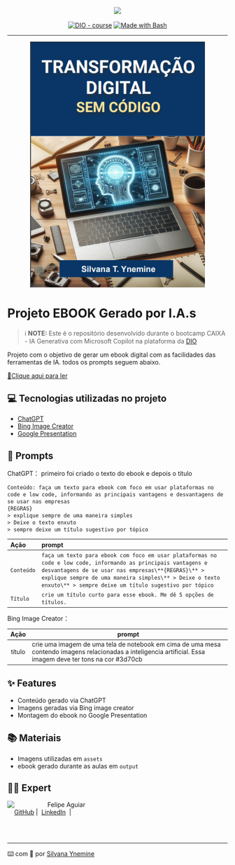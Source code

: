 <p align="center">
    <img width="100" src=".github/assets/banner.png">
</p>


<p align="center">
<a href="https://dio.me/"><img src="https://img.shields.io/badge/DIO-Course-28DA77?logo=youtube" alt="DIO - course"></a>
<a href="https://www.gnu.org/software/bash/" title="Go to Bash homepage"><img src="https://img.shields.io/badge/Prompt-Project-blue?logo=gnu-bash&amp;logoColor=white" alt="Made with Bash"></a></p>

-------


<p align="center">
<img 
    src="./assets/image.png"
    width="400"  
/>
</p>

# Projeto EBOOK Gerado por I.A.s


 > ℹ️ **NOTE:** Este é o repositório desenvolvido durante o bootcamp CAIXA - IA Generativa com Microsoft Copilot na plataforma da [DIO](https://dio.me)

Projeto com o objetivo de gerar um ebook digital com as facilidades das ferramentas de IA. todos os prompts
seguem abaixo.

<a href="https://github.com/silvanat/prompts-recipe-to-create-a-ebook/blob/main/output/ebook%20-%20css%20jedi%20output.pdf" title="View PDF now"> 📕Clique aqui para ler</a>

## 💻 Tecnologias utilizadas no projeto

- [ChatGPT](https://chat.openai.com/) 
- [Bing Image Creator](https://www.bing.com/)
- [Google Presentation](https://docs.google.com/presentation/)

## 🧠 Prompts


ChatGPT：
primeiro foi criado o texto do ebook e depois o título
```
Conteúdo: faça um texto para ebook com foco em usar plataformas no code e low code, informando as principais vantagens e desvantagens de se usar nas empresas
{REGRAS}
> explique sempre de uma maneira simples
> Deixe o texto enxuto
> sempre deixe um título sugestivo por tópico
```
| Ação   |  prompt                           |
| :---------- | :---------------------------------- |
| `Conteúdo` | `faça um texto para ebook com foco em usar plataformas no code e low code, informando as principais vantagens e desvantagens de se usar nas empresas\**{REGRAS}\** > explique sempre de uma maneira simples\** > Deixe o texto enxuto\** > sempre deixe um título sugestivo por tópico` |
| `Título` |`crie um título curto para esse ebook. Me dê 5 opções de títulos. `|



Bing Image Creator：

|  Ação  | prompt                                                                                 |
| :----: | -------------------------------------------------------------------------------------- |
| título | crie uma imagem de uma tela de notebook em cima de uma mesa contendo imagens relacionadas a inteligencia artificial. Essa imagem deve ter tons na cor #3d70cb |

## ✨ Features

- Conteúdo gerado via ChatGPT
- Imagens geradas via Bing image creator
- Montagem do ebook no Google Presentation

## 📚 Materiais

- Imagens utilizadas em `assets`
- ebook gerado durante as aulas em `output`



## 👨‍💻 Expert

<p>
    <img 
      align=left 
      margin=10 
      width=80 
      src="https://avatars.githubusercontent.com/u/37452836?v=4"
    />
    <p>&nbsp&nbsp&nbspFelipe Aguiar<br>
    &nbsp&nbsp&nbsp
    <a href="https://github.com/silvanat">
    GitHub</a>&nbsp;|&nbsp;
    <a href="www.linkedin.com/in/
silvanaty">LinkedIn</a>
&nbsp;|&nbsp;
  
</p>
</p>
<br/><br/>
<p>

---

⌨️ com 💜 por [Silvana Ynemine](https://github.com/silvanat)
